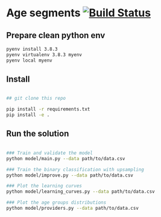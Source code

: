 # Age segments [![Build Status](https://travis-ci.com/greyxray/age-segments.svg?branch=master)](https://travis-ci.com/greyxray/age-segments)
## Prepare clean python env

```bash
pyenv install 3.8.3
pyenv virtualenv 3.8.3 myenv
pyenv local myenv
```

## Install

```bash

## git clone this repo

pip install -r requirements.txt
pip install -e .

```

## Run the solution

```bash

### Train and validate the model
python model/main.py --data path/to/data.csv

### Train the binary classification with upsampling
python model/improve.py --data path/to/data.csv

### Plot the learning curves
python model/learning_curves.py --data path/to/data.csv

### Plot the age groups distributions
python model/providers.py --data path/to/data.csv

```
